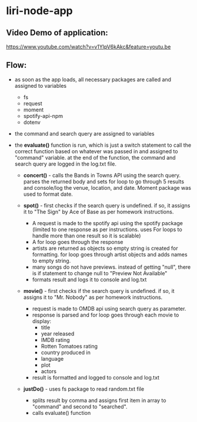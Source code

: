 # liri-node-app

## Video Demo of application: 
https://www.youtube.com/watch?v=v1YlpV6kAkc&feature=youtu.be

## Flow:

* as soon as the app loads, all necessary packages are called and assigned to variables
    * fs
    * request
    * moment
    * spotify-api-npm
    * dotenv

* the command and search query are assigned to variables

* the **evaluate()** function is run, which is just a switch statement to call the correct function based on whatever was passed in and assigned to "command" variable. at the end of the function, the command and search query are logged in the log.txt file. 

    * **concert()** - calls the Bands in Towns API using the search query. parses the returned body and sets for loop to go through 5 results and console/log the venue, location, and date. Moment package was used to format date. 

    *  **spot()** - first checks if the search query is undefined. if so, it assigns it to "The Sign" by Ace of Base as per homework instructions. 
        * A request is made to the spotify api using the spotify package (limited to one response as per instructions. uses For loops to handle more than one result so it is scalable) 
        * A for loop goes through the response 
        * artists are returned as objects so empty string is created for formatting. for loop goes through artist objects and adds names to empty string.
        * many songs do not have previews. instead of getting "null", there is if statement to change null to "Preview Not Available"
        * formats result and logs it to console and log.txt
    
    *  **movie()** - first checks if the search query is undefined. if so, it assigns it to "Mr. Nobody" as per homework instructions. 
        * request is made to OMDB api using search query as parameter.
        * response is parsed and for loop goes through each movie to display:
            * title
            * year released
            * IMDB rating
            * Rotten Tomatoes rating
            * country produced in
            * language
            * plot
            * actors
        * result is formatted and logged to console and log.txt

    * **justDo()** - uses fs package to read random.txt file
        * splits result by comma and assigns first item in array to "command" and second to "searched". 
        * calls evaluate() function

    